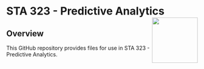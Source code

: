 <!-- README.md is generated from README.Rmd. Please edit that file -->

# STA 323 - Predictive Analytics <img src="gvsu-logo.png" align="right" width="120" />

## Overview

This GitHub repository provides files for use in STA 323 - Predictive Analytics. 
